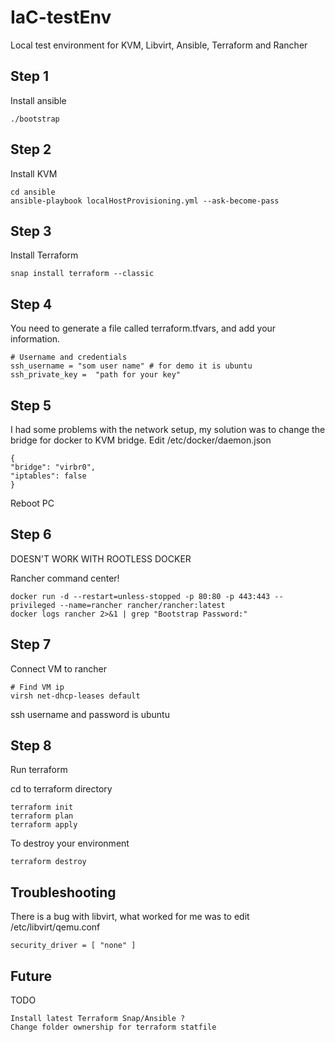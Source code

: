 # IaC-testEnv

Local test environment for KVM, Libvirt, Ansible, Terraform and Rancher

## Step 1

Install ansible

    ./bootstrap

## Step 2

Install KVM

    cd ansible
    ansible-playbook localHostProvisioning.yml --ask-become-pass

## Step 3 

Install Terraform

    snap install terraform --classic

## Step 4

You need to generate a file called terraform.tfvars, and add your information.

    # Username and credentials
    ssh_username = "som user name" # for demo it is ubuntu
    ssh_private_key =  "path for your key"

## Step 5

I had some problems with the network setup, my solution was to change the bridge for docker to KVM bridge.
Edit /etc/docker/daemon.json

    {
    "bridge": "virbr0",
    "iptables": false    
    }

Reboot PC

## Step 6

DOESN'T WORK WITH ROOTLESS DOCKER

Rancher command center!

    docker run -d --restart=unless-stopped -p 80:80 -p 443:443 --privileged --name=rancher rancher/rancher:latest
    docker logs rancher 2>&1 | grep "Bootstrap Password:"


## Step 7

Connect VM to rancher

    # Find VM ip
    virsh net-dhcp-leases default

ssh username and password is ubuntu

## Step 8

Run terraform 

cd to terraform directory

    terraform init
    terraform plan
    terraform apply

To destroy your environment

    terraform destroy

## Troubleshooting

There is a bug with libvirt, what worked for me was to edit /etc/libvirt/qemu.conf

    security_driver = [ "none" ]


## Future

TODO

    Install latest Terraform Snap/Ansible ?
    Change folder ownership for terraform statfile
